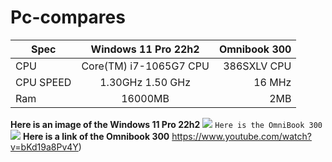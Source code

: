 # Pc-compares

| Spec          | Windows 11 Pro 22h2 | Omnibook 300 |
| -------------|:-------------:| -----:|
| CPU           | Core(TM) i7-1065G7 CPU | 386SXLV CPU |
| CPU SPEED     | 1.30GHz   1.50 GHz   |   16 MHz |
| Ram           | 16000MB    |   2MB |

**Here is an image of the Windows 11 Pro 22h2**
![](https://i.ebayimg.com/images/g/r4EAAOSw8AdjL47-/s-l1600.jpg)
```Here is the OmniBook 300```
![](https://upload.wikimedia.org/wikipedia/commons/thumb/7/74/HP_OmniBook_300.jpg/640px-HP_OmniBook_300.jpg)
**Here is a link of the Omnibook 300**
[](https://www.youtube.com/watch?v=bKd19a8Pv4Y)https://www.youtube.com/watch?v=bKd19a8Pv4Y)

